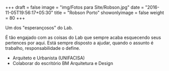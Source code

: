 +++
draft = false
image = "img/Fotos para Site/Robson.jpg"
date = "2016-11-05T19:56:17+05:30"
title = "Robson Porto"
showonlyimage = false
weight = 80
+++

Um dos "esperançosos" do Lab.
<!--more-->

É tão engajado com as coisas do Lab que sempre acaba esquecendo seus pertences por aqui.
Está sempre disposto a ajudar, quando o assunto é trabalho, responsabilidade o define.

* Arquiteto e Urbanista (UNIFACISA)
* Colaborar do escritório BM Arquitetura e Design
